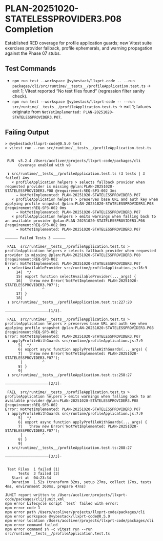 # PLAN-20251020-STATELESSPROVIDER3.P08 Completion

Established RED coverage for profile application guards; new Vitest suite exercises provider fallback, profile ephemerals, and warning propagation against the Phase 07 stubs.

## Test Commands
- `npm run test --workspace @vybestack/llxprt-code -- --run packages/cli/src/runtime/__tests__/profileApplication.test.ts` → exit 1; Vitest reported “No test files found” (regression filter sanity check).
- `npm run test --workspace @vybestack/llxprt-code -- --run src/runtime/__tests__/profileApplication.test.ts` → exit 1; failures originate from `NotYetImplemented: PLAN-20251020-STATELESSPROVIDER3.P07`.

## Failing Output
```text
> @vybestack/llxprt-code@0.5.0 test
> vitest run --run src/runtime/__tests__/profileApplication.test.ts


 RUN  v3.2.4 /Users/acoliver/projects/llxprt-code/packages/cli
      Coverage enabled with v8

 ❯ src/runtime/__tests__/profileApplication.test.ts (3 tests | 3 failed) 4ms
   × profileApplication helpers > selects fallback provider when requested provider is missing @plan:PLAN-20251020-STATELESSPROVIDER3.P08 @requirement:REQ-SP3-002 3ms
     → NotYetImplemented: PLAN-20251020-STATELESSPROVIDER3.P07
   × profileApplication helpers > preserves base URL and auth key when applying profile snapshot @plan:PLAN-20251020-STATELESSPROVIDER3.P08 @requirement:REQ-SP3-002 0ms
     → NotYetImplemented: PLAN-20251020-STATELESSPROVIDER3.P07
   × profileApplication helpers > emits warnings when falling back to an available provider @plan:PLAN-20251020-STATELESSPROVIDER3.P08 @requirement:REQ-SP3-002 0ms
     → NotYetImplemented: PLAN-20251020-STATELESSPROVIDER3.P07

⎯⎯⎯⎯⎯⎯⎯ Failed Tests 3 ⎯⎯⎯⎯⎯⎯⎯

 FAIL  src/runtime/__tests__/profileApplication.test.ts > profileApplication helpers > selects fallback provider when requested provider is missing @plan:PLAN-20251020-STATELESSPROVIDER3.P08 @requirement:REQ-SP3-002
Error: NotYetImplemented: PLAN-20251020-STATELESSPROVIDER3.P07
 ❯ selectAvailableProvider src/runtime/profileApplication.js:16:9
     14|  */
     15| export function selectAvailableProvider(..._args) {
     16|   throw new Error('NotYetImplemented: PLAN-20251020-STATELESSPROVIDER3.P07');
       |         ^
     17| }
     18| 
 ❯ src/runtime/__tests__/profileApplication.test.ts:227:20

⎯⎯⎯⎯⎯⎯⎯⎯⎯⎯⎯⎯⎯⎯⎯⎯⎯⎯⎯⎯⎯⎯⎯⎯[1/3]⎯

 FAIL  src/runtime/__tests__/profileApplication.test.ts > profileApplication helpers > preserves base URL and auth key when applying profile snapshot @plan:PLAN-20251020-STATELESSPROVIDER3.P08 @requirement:REQ-SP3-002
Error: NotYetImplemented: PLAN-20251020-STATELESSPROVIDER3.P07
 ❯ applyProfileWithGuards src/runtime/profileApplication.js:7:9
      5|  */
      6| export async function applyProfileWithGuards(..._args) {
      7|   throw new Error('NotYetImplemented: PLAN-20251020-STATELESSPROVIDER3.P07');
       |         ^
      8| }
      9| 
 ❯ src/runtime/__tests__/profileApplication.test.ts:258:27

⎯⎯⎯⎯⎯⎯⎯⎯⎯⎯⎯⎯⎯⎯⎯⎯⎯⎯⎯⎯⎯⎯⎯⎯[2/3]⎯

 FAIL  src/runtime/__tests__/profileApplication.test.ts > profileApplication helpers > emits warnings when falling back to an available provider @plan:PLAN-20251020-STATELESSPROVIDER3.P08 @requirement:REQ-SP3-002
Error: NotYetImplemented: PLAN-20251020-STATELESSPROVIDER3.P07
 ❯ applyProfileWithGuards src/runtime/profileApplication.js:7:9
      5|  */
      6| export async function applyProfileWithGuards(..._args) {
      7|   throw new Error('NotYetImplemented: PLAN-20251020-STATELESSPROVIDER3.P07');
       |         ^
      8| }
      9| 
 ❯ src/runtime/__tests__/profileApplication.test.ts:288:27

⎯⎯⎯⎯⎯⎯⎯⎯⎯⎯⎯⎯⎯⎯⎯⎯⎯⎯⎯⎯⎯⎯⎯⎯[3/3]⎯


 Test Files  1 failed (1)
      Tests  3 failed (3)
   Start at  04:23:34
   Duration  1.52s (transform 32ms, setup 27ms, collect 17ms, tests 4ms, environment 360ms, prepare 47ms)

JUNIT report written to /Users/acoliver/projects/llxprt-code/packages/cli/junit.xml
npm error Lifecycle script `test` failed with error:
npm error code 1
npm error path /Users/acoliver/projects/llxprt-code/packages/cli
npm error workspace @vybestack/llxprt-code@0.5.0
npm error location /Users/acoliver/projects/llxprt-code/packages/cli
npm error command failed
npm error command sh -c vitest run --run src/runtime/__tests__/profileApplication.test.ts
```

